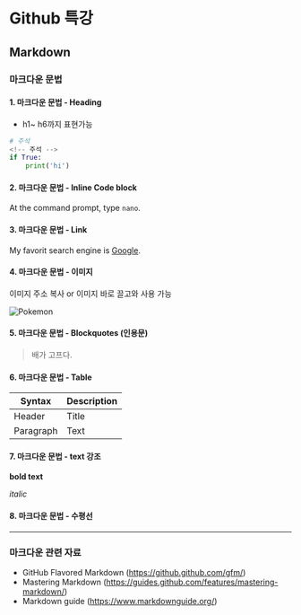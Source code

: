 # Github 특강



## Markdown



### 마크다운 문법



#### 1. 마크다운 문법 - Heading

- h1~ h6까지 표현가능

```python
# 주석
<!-- 주석 -->
if True:
    print('hi')
```



#### 2. 마크다운 문법 - Inline Code block

At the command prompt, type `nano`.



#### 3. 마크다운 문법 - Link

<!-- [문자열](url) 통해 링크 작성 가능 -->

My favorit search engine is [Google](https://www.google.com/).



#### 4. 마크다운 문법 - 이미지

<!-- ![문자열](url) 통해 이미지 사용 가능 -->

이미지 주소 복사 or 이미지 바로 끌고와 사용 가능

![Pokemon](https://static.wikia.nocookie.net/pokemon/images/3/3f/%EC%9D%B4%EB%B8%8C%EC%9D%B4_%EA%B3%B5%EC%8B%9D_%EC%9D%BC%EB%9F%AC%EC%8A%A4%ED%8A%B8.png/revision/latest/scale-to-width-down/200?cb=20170405085011&path-prefix=ko)



#### 5. 마크다운 문법 - Blockquotes (인용문)

<!-- >통해 인용문 작성 -->

> 배가 고프다.



#### 6. 마크다운 문법 - Table

| Syntax    | Description |
| --------- | ----------- |
| Header    | Title       |
| Paragraph | Text        |



#### 7. 마크다운 문법 -  text 강조

**bold text**

*italic*



#### 8. 마크다운 문법 -  수평선

<!-- ***, ---, ___ 통해 수평선  -->

---



### 마크다운 관련 자료

- GitHub Flavored Markdown (https://github.github.com/gfm/)
- Mastering Markdown (https://guides.github.com/features/mastering-markdown/)
- Markdown guide  (https://www.markdownguide.org/)



